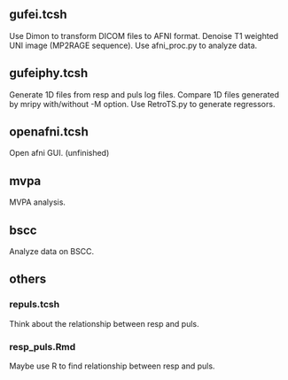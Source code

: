## gufei.tcsh
Use Dimon to transform DICOM files to AFNI format.
Denoise T1 weighted UNI image (MP2RAGE sequence).
Use afni_proc.py to analyze data.

## gufeiphy.tcsh
Generate 1D files from resp and puls log files.
Compare 1D files generated by mripy with/without -M option.
Use RetroTS.py to generate regressors.

## openafni.tcsh
Open afni GUI. (unfinished)

## mvpa
MVPA analysis.

## bscc
Analyze data on BSCC.

## others

### repuls.tcsh
Think about the relationship between resp and puls.

### resp_puls.Rmd
Maybe use R to find relationship between resp and puls.